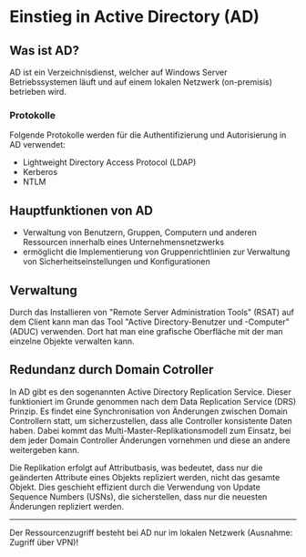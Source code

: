 # Einstieg in Active Directory (AD)

## Was ist AD?

AD ist ein Verzeichnisdienst, welcher auf Windows Server Betriebssystemen läuft und auf einem lokalen Netzwerk (on-premisis) betrieben wird.

### Protokolle

Folgende Protokolle werden für die Authentifizierung und Autorisierung in AD verwendet:

- Lightweight Directory Access Protocol (LDAP)
- Kerberos
- NTLM

## Hauptfunktionen von AD

- Verwaltung von Benutzern, Gruppen, Computern und anderen Ressourcen innerhalb eines Unternehmensnetzwerks
- ermöglicht die Implementierung von Gruppenrichtlinien zur Verwaltung von Sicherheitseinstellungen und Konfigurationen

## Verwaltung

Durch das Installieren von "Remote Server Administration Tools" (RSAT) auf dem Client kann man das Tool "Active Directory-Benutzer und -Computer" (ADUC) verwenden. Dort hat man eine grafische Oberfläche mit der man einzelne Objekte verwalten kann.

## Redundanz durch Domain Cotroller

In AD gibt es den sogenannten Active Directory Replication Service. Dieser funktioniert im Grunde genommen nach dem Data Replication Service (DRS) Prinzip. Es findet eine Synchronisation von Änderungen zwischen Domain Controllern statt, um sicherzustellen, dass alle Controller konsistente Daten haben. Dabei kommt das Multi-Master-Replikationsmodell zum Einsatz, bei dem jeder Domain Controller Änderungen vornehmen und diese an andere weitergeben kann.

Die Replikation erfolgt auf Attributbasis, was bedeutet, dass nur die geänderten Attribute eines Objekts repliziert werden, nicht das gesamte Objekt. Dies geschieht effizient durch die Verwendung von Update Sequence Numbers (USNs), die sicherstellen, dass nur die neuesten Änderungen repliziert werden.

---

Der Ressourcenzugriff besteht bei AD nur im lokalen Netzwerk (Ausnahme: Zugriff über VPN)!
